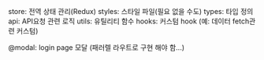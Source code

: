 store: 전역 상태 관리(Redux)
styles: 스타일 파일(필요 없을 수도)
types: 타입 정의
api: API요청 관련 로직
utils: 유틸리티 함수
hooks: 커스텀 hook (예: 데이터 fetch관련 커스텀)

@modal: login page 모달 (패러렐 라우트로 구현 해야 함...)
